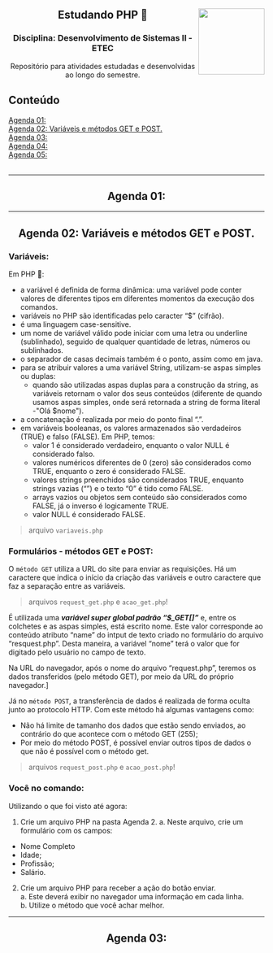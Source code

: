 <div align="center">
<a href="https://github.com/monicaquintal" target="_blank"><img align="right" height="130" src="https://cdn.jsdelivr.net/gh/devicons/devicon/icons/php/php-plain.svg" /></a>
<h2>Estudando PHP 🐘</h2>
<h3>Disciplina: Desenvolvimento de Sistemas II - ETEC</h3>
<p>Repositório para atividades estudadas e desenvolvidas ao longo do semestre.</p>
</div>

<div id="conteudo" align="justify">

## Conteúdo
     
<a href="#agenda01">Agenda 01: </a><br>
<a href="#agenda02">Agenda 02: Variáveis e métodos GET e POST.</a><br>
<a href="#agenda03">Agenda 03: </a><br>
<a href="#agenda04">Agenda 04: </a><br>
<a href="#agenda05">Agenda 05: </a><br>
<br>
<hr>
</div>

<div id="agenda01" align="center">
<h2>Agenda 01:</h2>
</div>

<hr>

<div id="agenda02" align="center">
<h2>Agenda 02: Variáveis e métodos GET e POST.</h2>
</div>

### Variáveis:

Em PHP 🐘:

- a variável é definida de forma dinâmica: uma variável pode conter valores de diferentes tipos em diferentes momentos da execução dos comandos. 
- variáveis no PHP são identificadas pelo caracter “$” (cifrão).
- é uma linguagem case-sensitive.
- um nome de variável válido pode iniciar com uma letra ou underline (sublinhado), seguido de qualquer quantidade de letras, números ou sublinhados.
- o separador de casas decimais também é o ponto, assim como em java.
- para se atribuir valores a uma variável String, utilizam-se aspas simples ou duplas:
  - quando são utilizadas aspas duplas para a construção da string, as variáveis retornam o valor dos seus conteúdos (diferente de quando usamos aspas simples, onde será retornada a string de forma literal -"Olá $nome").
- a concatenação é realizada por meio do ponto final “.”.
- em variáveis booleanas, os valores armazenados são verdadeiros (TRUE) e falso (FALSE). Em PHP, temos:
  - valor 1 é considerado verdadeiro, enquanto o valor NULL é considerado falso.
  - valores numéricos diferentes de 0 (zero) são considerados como TRUE, enquanto o zero é considerado FALSE.
  - valores strings preenchidos são considerados TRUE, enquanto strings vazias (“”) e o texto “0” é tido como FALSE.
  - arrays vazios ou objetos sem conteúdo são considerados como FALSE, já o inverso é logicamente TRUE.
  - valor NULL é considerado FALSE.

> arquivo `variaveis.php`

### Formulários - métodos GET e POST:

O `método GET` utiliza a URL do site para enviar as requisições. Há um caractere que indica o início da criação das variáveis e outro caractere que faz a separação entre as variáveis.

> arquivos `request_get.php` e `acao_get.php`!

É utilizada uma ***variável super global padrão “$_GET[]”*** e, entre os colchetes e as aspas simples, está escrito nome. Este valor corresponde ao conteúdo atributo “name” do intput de texto criado no formulário do arquivo “resquest.php”. Desta maneira, a variável
“nome” terá o valor que for digitado pelo usuário no campo de texto.

Na URL do navegador, após o nome do arquivo “request.php”, teremos os dados transferidos (pelo método GET), por meio da URL do próprio navegador.]

Já no `método POST`, a transferência de dados é realizada de forma oculta junto ao protocolo HTTP. Com este método há algumas vantagens como:
- Não há limite de tamanho dos dados que estão sendo enviados, ao contrário do que acontece com o método GET (255);
- Por meio do método POST, é possível enviar outros tipos de dados o que não é possível com o método get.

> arquivos `request_post.php` e `acao_post.php`!

### Você no comando:

Utilizando o que foi visto até agora:
1. Crie um arquivo PHP na pasta Agenda 2.
a. Neste arquivo, crie um formulário com os campos:
- Nome Completo
- Idade;
- Profissão;
- Salário.
2. Crie um arquivo PHP para receber a ação do botão enviar.<br>
a. Este deverá exibir no navegador uma informação em cada linha.<br>
b. Utilize o método que você achar melhor.

<hr>

<div id="agenda03" align="center">
<h2>Agenda 03:</h2>
</div>